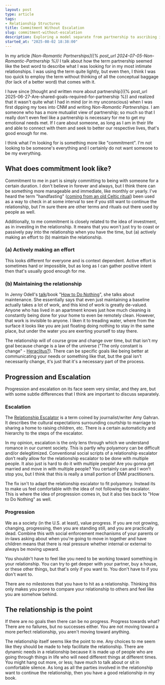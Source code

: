 ```yaml
---
layout: post
type: article
tags:
- Relationship Structures
title: Commitment Without Escalation
slug: commitment-without-escalation
description: Exploring a model separate from partnership to ascribing importance to certain relationships in our lives.
started_at: "2025-08-02 18:38:00"
---
```


In my article *[Non-Romantic Partnerships]({% post_url 2024-07-05-Non-Romantic-Partnership %})* I talk about how the term partnership seemed like the best word to describe what I was looking for in my most intimate relationships. I was using the term quite lightly, but even then, I think I was too quick to employ the term without thinking of all the conceptual baggage (for lack of a better word) that comes with it.

I have since [thought and written more about partnership]({% post_url 2025-06-27-Are-shared-goals-required-for-partnership %}) and realized that it wasn't quite what I had in mind (or in my unconscious) when I was first dipping my toes into CNM and writing *Non-Romantic Partnerships*. I am someone who has a more mutualist view of partnership; so much so that I really don't even feel like a partnership is necessary for me to get my emotional needs met. If I care about someone, as long as I am in their life and able to connect with them and seek to better our respective lives, that's good enough for me.

I think what I'm looking for is something more like "commitment". I'm not looking to be someone's everything and I certainly do not want someone to be my everything.

## What does commitment look like?

Commitment to me in part is simply committing to being with someone for a certain duration. I don't believe in forever and always, but I think there can be something more manageable and immediate, like monthly or yearly. I've heard the term "handfasting" ([coming from an old Celtic ritual](https://macgregorandmacduff.co.uk/blogs/news/handfast-for-a-year-and-a-day)) been used as a way to check in at some interval to see if you still want to continue the relationship, but I'm sure there are other terms and rituals out there used by people as well.

Additionally, to me commitment is closely related to the idea of investment, as in investing in the relationship. It means that you won't just try to coast or passively pay into the relationship when you have the time, but (a) actively making an effort to (b) maintain the relationship. 

### (a) Actively making an effort

This looks different for everyone and is context dependent. Active effort is sometimes hard or impossible, but as long as I can gather positive intent then that's usually good enough for me.

### (b) Maintaining the relationship

In Jenny Odell's [talk](https://medium.com/@the_jennitaur/how-to-do-nothing-57e100f59bbb)/book "[How to Do Nothing](https://www.goodreads.com/book/show/42771901-how-to-do-nothing)", she talks about maintenance. She essentially says that even just maintaining a baseline actually takes a lot of work, and this kind of work is greatly de-valued. Anyone who has lived in an apartment knows just how much cleaning is constantly being done for your home to even be remotely clean. However, that work is invisible to anyone. I liken it to treading water, where from the surface it looks like you are just floating doing nothing to stay in the same place, but under the water you are exerting yourself to stay there.

The relationship will of course grow and change over time, but that isn't my goal because change is a law of the universe ("The only constant is change" - [Heraclitus?](https://euppublishingblog.com/2021/07/19/misunderstanding-of-heraclitus/)). There can be specific goals like being better at communicating your needs or something like that, but the goal isn't necessarily change, it's just that it's a necessary part of the process.

## Progression and Escalation

Progression and escalation on its face seem very similar, and they are, but with some subtle differences that I think are important to discuss separately.

### Escalation

The [Relationship Escalator](https://solopoly.net/2012/11/29/riding-the-relationship-escalator-or-not/) is a term coined by journalist/writer Amy Gahran. It describes the cultural expectations surrounding courtship to marriage to sharing a home to raising children, etc. There is a certain automaticity and hierarchy to the steps of the escalator.

In my opinion, escalation is the only lens through which we understand romance in our current society. This is partly why polyamory can be difficult and/or delegitimized. Conventional social scripts of a relationship escalator don’t really allow for the relationship escalator to be done with multiple people. It also just is hard to do it with multiple people! Are you gonna get married and move in with multiple people? You certainly can and I won’t stop you, but I think that this is really a small portion of ENM practitioners. 

The fix isn't to adapt the relationship escalator to fit polyamory. Instead its to make us feel comfortable with the idea of not following the escalator. This is where the idea of progression comes in, but it also ties back to "How to Do Nothing" as well.

### Progression

We as a society (in the U.S. at least), value progress. If you are not growing, changing, progressing, then you are standing still, and you are practically dead. Combine this with social enforcement mechanisms of your parents or in-laws asking about when you're going to move in together and have children means that there is real pressure whether internal or external to always be moving upward.

You shouldn't have to feel like you need to be working toward something in your relationship. You can try to get deeper with your partner, buy a house, or these other things, but that's only if you want to. You don't have to if you don't want to.

There are no milestones that you have to hit as a relationship. Thinking this only makes you prone to compare your relationship to others and feel like you are somehow behind. 

## The relationship is the point

If there are no goals then there can be no progress. Progress towards what? There are no failures, but no successes either. You are not moving toward a more perfect relationship, you aren't moving toward anything.

The relationship itself seems like the point to me. Any choices to me seem like they should be made to help facilitate the relationship. There are dynamic needs in a relationship because it is made up of people who are going through things in life who will need different things at different times. You might hang out more, or less; have much to talk about or sit in comfortable silence. As long as all the parties involved in the relationship want to continue the relationship, then you have a good relationship in my book.